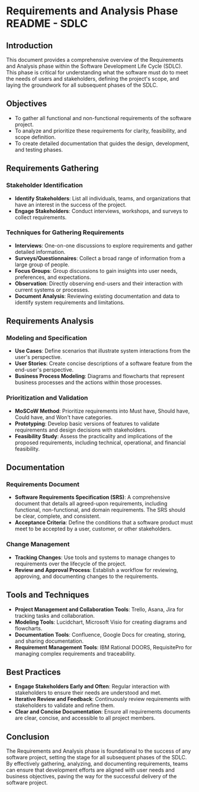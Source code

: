 # Requirements and Analysis Phase README - SDLC

## Introduction

This document provides a comprehensive overview of the Requirements and Analysis phase within the Software Development Life Cycle (SDLC). This phase is critical for understanding what the software must do to meet the needs of users and stakeholders, defining the project's scope, and laying the groundwork for all subsequent phases of the SDLC.

## Objectives

- To gather all functional and non-functional requirements of the software project.
- To analyze and prioritize these requirements for clarity, feasibility, and scope definition.
- To create detailed documentation that guides the design, development, and testing phases.

## Requirements Gathering

### Stakeholder Identification

- **Identify Stakeholders**: List all individuals, teams, and organizations that have an interest in the success of the project.
- **Engage Stakeholders**: Conduct interviews, workshops, and surveys to collect requirements.

### Techniques for Gathering Requirements

- **Interviews**: One-on-one discussions to explore requirements and gather detailed information.
- **Surveys/Questionnaires**: Collect a broad range of information from a large group of people.
- **Focus Groups**: Group discussions to gain insights into user needs, preferences, and expectations.
- **Observation**: Directly observing end-users and their interaction with current systems or processes.
- **Document Analysis**: Reviewing existing documentation and data to identify system requirements and limitations.

## Requirements Analysis

### Modeling and Specification

- **Use Cases**: Define scenarios that illustrate system interactions from the user's perspective.
- **User Stories**: Create concise descriptions of a software feature from the end-user's perspective.
- **Business Process Modeling**: Diagrams and flowcharts that represent business processes and the actions within those processes.

### Prioritization and Validation

- **MoSCoW Method**: Prioritize requirements into Must have, Should have, Could have, and Won't have categories.
- **Prototyping**: Develop basic versions of features to validate requirements and design decisions with stakeholders.
- **Feasibility Study**: Assess the practicality and implications of the proposed requirements, including technical, operational, and financial feasibility.

## Documentation

### Requirements Document

- **Software Requirements Specification (SRS)**: A comprehensive document that details all agreed-upon requirements, including functional, non-functional, and domain requirements. The SRS should be clear, complete, and consistent.
- **Acceptance Criteria**: Define the conditions that a software product must meet to be accepted by a user, customer, or other stakeholders.

### Change Management

- **Tracking Changes**: Use tools and systems to manage changes to requirements over the lifecycle of the project.
- **Review and Approval Process**: Establish a workflow for reviewing, approving, and documenting changes to the requirements.

## Tools and Techniques

- **Project Management and Collaboration Tools**: Trello, Asana, Jira for tracking tasks and collaboration.
- **Modeling Tools**: Lucidchart, Microsoft Visio for creating diagrams and flowcharts.
- **Documentation Tools**: Confluence, Google Docs for creating, storing, and sharing documentation.
- **Requirement Management Tools**: IBM Rational DOORS, RequisitePro for managing complex requirements and traceability.

## Best Practices

- **Engage Stakeholders Early and Often**: Regular interaction with stakeholders to ensure their needs are understood and met.
- **Iterative Review and Feedback**: Continuously review requirements with stakeholders to validate and refine them.
- **Clear and Concise Documentation**: Ensure all requirements documents are clear, concise, and accessible to all project members.

## Conclusion

The Requirements and Analysis phase is foundational to the success of any software project, setting the stage for all subsequent phases of the SDLC. By effectively gathering, analyzing, and documenting requirements, teams can ensure that development efforts are aligned with user needs and business objectives, paving the way for the successful delivery of the software project.